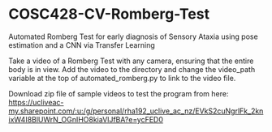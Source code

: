 # COSC428-CV-Romberg-Test
Automated Romberg Test for early diagnosis of Sensory Ataxia using pose estimation and a CNN via Transfer Learning

Take a video of a Romberg Test with any camera, ensuring that the entire body is in view. Add the video to the directory and change the video_path variable at the top
of automated_romberg.py to link to the video file.

Download zip file of sample videos to test the program from here:
https://ucliveac-my.sharepoint.com/:u:/g/personal/rha192_uclive_ac_nz/EVkS2cuNgrlFk_2knixW4I8BlUWrN_OGnIHO8kiaVlJfBA?e=ycFED0
